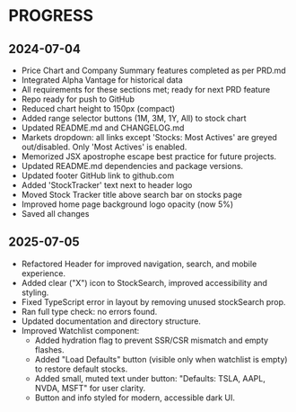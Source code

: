 # PROGRESS

## 2024-07-04
- Price Chart and Company Summary features completed as per PRD.md
- Integrated Alpha Vantage for historical data
- All requirements for these sections met; ready for next PRD feature
- Repo ready for push to GitHub
- Reduced chart height to 150px (compact)
- Added range selector buttons (1M, 3M, 1Y, All) to stock chart
- Updated README.md and CHANGELOG.md
- Markets dropdown: all links except 'Stocks: Most Actives' are greyed out/disabled. Only 'Most Actives' is enabled.
- Memorized JSX apostrophe escape best practice for future projects.
- Updated README.md dependencies and package versions.
- Updated footer GitHub link to github.com
- Added 'StockTracker' text next to header logo
- Moved Stock Tracker title above search bar on stocks page
- Improved home page background logo opacity (now 5%)
- Saved all changes

## 2025-07-05
- Refactored Header for improved navigation, search, and mobile experience.
- Added clear ("X") icon to StockSearch, improved accessibility and styling.
- Fixed TypeScript error in layout by removing unused stockSearch prop.
- Ran full type check: no errors found.
- Updated documentation and directory structure.
- Improved Watchlist component:
  - Added hydration flag to prevent SSR/CSR mismatch and empty flashes.
  - Added "Load Defaults" button (visible only when watchlist is empty) to restore default stocks.
  - Added small, muted text under button: "Defaults: TSLA, AAPL, NVDA, MSFT" for user clarity.
  - Button and info styled for modern, accessible dark UI. 